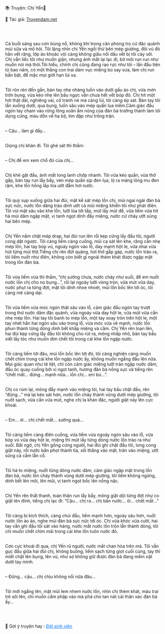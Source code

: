 📚 Truyện: Chị Yến🔞 
<br>
<p>📖 Tác giả: <a href="https://truyendam.net" target="_blank" title="Truyện sex người lớn, truyện 18+ tại Truyendam.net">Truyendam.net</a></p>
<br></br>

Cả buổi sáng sau cơn bùng nổ, không khí trong căn phòng trọ cứ đặc quánh mùi sữa và mồ hôi. Tôi lặng nhìn chị Yến ngồi thừ bên mép giường, đôi vú đỏ hằn vết răng, lớp áo khoác vội càng không giấu nổi dấu vết bị tôi cày xới. Chị vẫn liếc tôi như muốn giận, nhưng ánh mắt lại lạc đi, bờ môi run run như muốn nói mà thôi.Tôi hiểu, chính chị cũng đang rạo rực như tôi – lần đầu tiên từ bao năm, có một thằng con trai dám vục miệng bú say sưa, làm chị run bần bật, để mặc mọi giới hạn lùi xa.<br></br>

Tôi rón rén đến gần, bàn tay nhẹ nhàng luồn vào dưới gấu áo chị, vừa mơn trớn bụng, vừa kéo nhẹ lên bầu ngực vẫn chưa hết vết bóp đỏ. Chị hít một hơi thật dài, nghiêng vai, cố tránh né mà càng lùi, tôi càng ép sát. Bàn tay tôi lần xuống dưới, qua bụng, luồn sâu vào mép quần lụa mềm.Cảm giác đầu ngón tay chạm vào rừng lông xoăn ẩm nóng của đàn bà trưởng thành làm tôi dựng cứng, máu dồn về hạ bộ, tim đập như trống trận.<br></br>

– Cậu… làm gì đấy…<br></br>

Giọng chị khàn đi. Tôi ghé sát thì thầm:<br></br>

– Chị để em xem chỗ đó của chị…<br></br>

Chị khẽ gật đầu, ánh mắt long lanh chớp nhanh. Tôi vừa kéo quần, vừa thở gấp, bàn tay run lẩy bẩy, vén mép quần sịp đen lụa, lộ ra mảng lông mu đen rậm, khe lồn hồng lấp lóa ướt đẫm hơi nước.<br></br>

Tôi quỳ sụp xuống giữa hai đùi, mặt kề sát mép lồn chị, mùi ngai ngái đàn bà sực nức, nước lồn dâng trào dính ướt cả mũi miệng khiến tôi như phát điên. Tôi vùi mặt sâu vào khe lồn, lưỡi lùa tới tấp, mút lấy mút để, vừa liếm vừa hít hà mùi dâm ngập mặt, vị tanh ngọt dính đầy miệng, nước cứ chảy ướt sũng hai bên mép.<br></br>

Chị Yến nắm chặt mép drap, hai đùi run lên rồi kẹp cứng lấy đầu tôi, người cong dật ngược. Tôi càng liếm càng cuồng, mũi cạ sát lên khe, răng cắn nhẹ mép lồn, hai tay bóp vú, ngoáy ngón vào lỗ, day mạnh hột le, vừa nhai vừa hút từng múi thịt.Tiếng chị rên đứt quãng, hơi thở gấp gáp, nước lồn trào ra, tôi liếm nuốt như điên, không còn biết gì ngoài thèm khát được ngập mặt trong lồn đàn bà.<br></br>

Tôi vừa liếm vừa thì thầm, “chị sướng chưa, nước chảy như suối, để em nuốt nước lồn chị cho no bụng…”, rồi lại ngoáy lưỡi vòng tròn, vừa mút vừa day, nước phụt ra từng đợt, mặt tôi dính nhoe nhoét, mùi lồn bốc lên tới óc, tôi càng mê càng dại.<br></br>

Tôi vừa liếm vừa móc ngón thật sâu vào lỗ, cảm giác đầu ngón tay trượt trong thứ nước dâm đặc quánh, vừa ngoáy vừa day hột le, vừa mút vừa cắn nhẹ mép lồn. Hai tay tôi banh to mép lồn, một tay xoay tròn trên hột le, một tay nhét hẳn hai ngón sâu vào trong lỗ, vừa móc vừa vê mạnh, nước lồn phun thành từng dòng dính bết khắp miệng và cằm. Chị Yến rên loạn lên, hai đùi kẹp cứng lấy đầu tôi không cho rút ra, mông nhấp nhô, bàn tay bấu xiết lấy tóc như muốn dìm chết tôi trong cái khe lồn ngập nước.<br></br>

Tôi càng liếm tới đâu, mùi lồn bốc lên tới đó, tôi càng nghiện càng muốn chết chìm trong cái khe lồn ngập nước ấy, không muốn ngẩng đầu lên nữa. Mọi giác quan như tê liệt, chỉ còn cảm giác miệng lưỡi tràn ngập nước dâm, đầu óc quay cuồng bởi vị ngọt tanh, hương đàn bà nồng sực và tiếng rên “chết mất… đừng… mạnh nữa… lồn chị… em bú…”.<br></br>

Chị co rúm lại, mông đẩy mạnh vào miệng tôi, hai tay bấu chặt đầu, rên “đừng…” mà lại kéo sát hơn, nước lồn chảy thành vũng dưới mép giường, tôi nuốt sạch, vừa cắn vừa mút, nghe chị la khản đặc, người giật nảy lên cực khoái.<br></br>

– Em… ơi… chị chết mất… sướng quá…<br></br>

Tôi càng liếm càng điên cuồng, vừa liếm vừa ngoáy ngón sâu vào lỗ, vừa bóp vú vừa day hột le, miệng thì mút lấy từng dòng nước lồn trào ra như suối. Bất ngờ, chị Yến gồng cứng người, hai đùi ghì chặt đầu tôi, lưng cong giật nảy, rồi  nước bắn phọt thành tia, xối thẳng vào mặt, tràn vào miệng, ướt sũng cả cằm lẫn cổ.<br></br>

Tôi há to miệng, nuốt từng dòng nước dâm, cảm giác ngập mặt trong lồn đàn bà, nước lồn chảy thành vũng dưới mép giường, tôi liếm không ngừng, dính bết lên môi, lên mũi, vị tanh ngọt bốc lên nồng nặc.<br></br>

Chị Yến rên thất thanh, toàn thân run lẩy bẩy, mông giật dội từng đợt như co giật lên đỉnh, tiếng chị lạc đi: “Cậu… chị ra… chị bắn nước… ôi… chết mất…”<br></br>

Tôi càng bị kích thích, càng chúi đầu, liếm mạnh hơn, ngoáy sâu hơn, nuốt nước lồn ào ào, nghe mùi đàn bà sực nức tới óc. Chị vừa khóc vừa cười, hai tay vẫn ghì đầu tôi sát vào háng, nước mắt nước lồn trộn lẫn thành dòng, tôi chỉ muốn chết chìm mãi trong cái khe lồn tuôn nước đó.<br></br>

Cơn cực khoái đi qua, chị Yến rũ người, nước mắt chan hòa trên má. Tôi vẫn gục đầu giữa hai đùi chị, không buông, liếm sạch từng giọt cuối cùng, tay thì miết chặt lên bụng, lên vú, như sợ không giữ được đàn bà đang mềm oặt dưới tay mình.<br></br>

– Đừng… cậu… chị chịu không nổi nữa đâu…<br></br>

Tôi mới ngẩng lên, mặt mũi lem nhem nước lồn, nhìn chị thèm khát, máu trai trẻ sôi lên, chỉ muốn cắm phập vào mà phá cho tan nát cái thân xác đàn bà ấy…
<!-- Truyện sex chị em họ, liếm lồn sâu, nước dâm tràn mặt, khẩu dâm, sex bạo lực nhẹ, thủ dâm nữ, sex sinh viên, truyện sex ngoại tình cấm kỵ, Truyendam.net -->
<br></br>
<p>
  📢 Gợi ý truyện hay : 
  <a href="https://truyendam.net/truyen/doi-sinh-vien" 
     target="_blank" 
     title="Truyện sex người lớn, truyện 18+ tại Truyendam.net"
     style="text-decoration: underline; color: #0070f3;"
  >
    Đời sinh viên
  </a>
</p>


